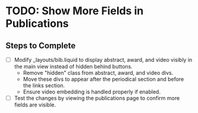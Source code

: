 # TODO: Show More Fields in Publications

## Steps to Complete
- [ ] Modify _layouts/bib.liquid to display abstract, award, and video visibly in the main view instead of hidden behind buttons.
  - Remove "hidden" class from abstract, award, and video divs.
  - Move these divs to appear after the periodical section and before the links section.
  - Ensure video embedding is handled properly if enabled.
- [ ] Test the changes by viewing the publications page to confirm more fields are visible.
